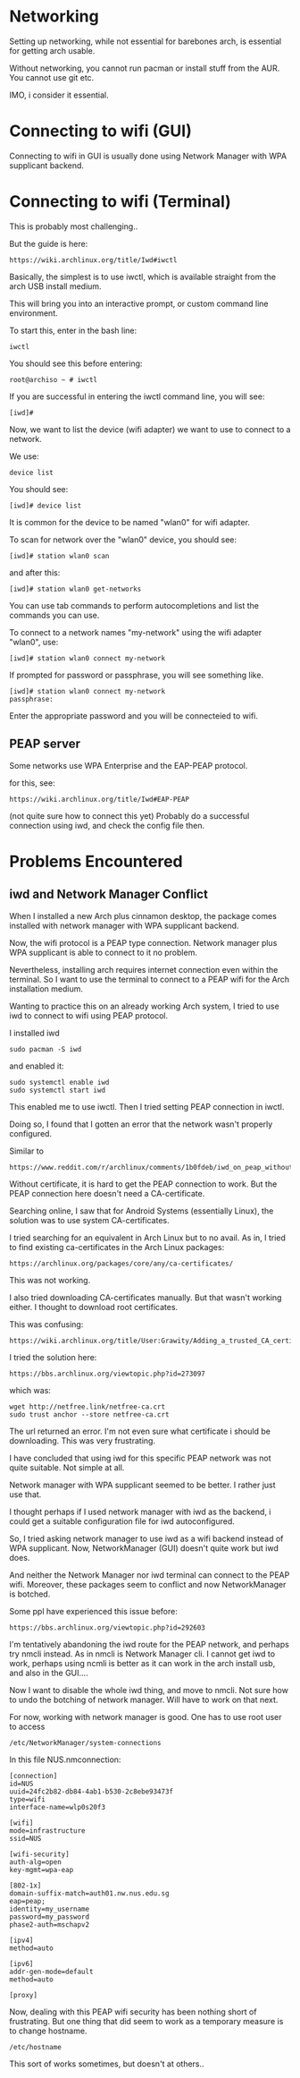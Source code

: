 # Networking

Setting up networking, while not essential for barebones arch, 
is essential for getting arch usable.

Without networking, you cannot run pacman or install stuff
from the AUR. You cannot use git etc.

IMO, i consider it essential.

# Connecting to wifi (GUI)

Connecting to wifi in GUI is usually done using Network Manager 
with WPA supplicant backend.



# Connecting to wifi (Terminal)

This is probably most challenging..

But the guide is here:

```
https://wiki.archlinux.org/title/Iwd#iwctl
```

Basically, the simplest is to use iwctl, which is available straight 
from the arch USB install medium. 

This will bring you into an interactive prompt, or custom command line 
environment.

To start this, enter in the bash line:
```
iwctl
```
You should see this before entering:
```
root@archiso ~ # iwctl
```

If you are successful in entering the iwctl command line, you will see:

```
[iwd]#
```

Now, we want to list the device (wifi adapter) we want to use to connect 
to a network.

We use:

```
device list
```
You should see:
```
[iwd]# device list
```

It is common for the device to be named "wlan0" for wifi adapter.

To scan for network over the "wlan0" device, you should see:

```
[iwd]# station wlan0 scan
```
and after this:

```
[iwd]# station wlan0 get-networks
```

You can use tab commands to perform autocompletions and list the 
commands you can use.

To connect to a network names "my-network" using the wifi adapter 
"wlan0", use:

```
[iwd]# station wlan0 connect my-network
```
If prompted for password or passphrase, you will see something like.

```
[iwd]# station wlan0 connect my-network
passphrase:
```

Enter the appropriate password and you will be connecteied to wifi.

## PEAP server 

Some networks use WPA Enterprise and the EAP-PEAP protocol.

for this, see:

```
https://wiki.archlinux.org/title/Iwd#EAP-PEAP
```

(not quite sure how to connect this yet)
Probably do a successful connection using iwd, and check the config file 
then.


# Problems Encountered

## iwd and Network Manager Conflict

When I installed a new Arch plus cinnamon desktop,
the package comes installed with network manager with WPA supplicant backend.

Now, the wifi protocol is a PEAP type connection. Network manager plus 
WPA supplicant is able to connect to it no problem. 

Nevertheless, installing arch requires internet connection even within the 
terminal. So I want to use the terminal to connect to a PEAP wifi 
for the Arch installation medium.

Wanting to practice this on an already working Arch system,
I tried to use iwd to connect to wifi using PEAP protocol.

I installed iwd

```
sudo pacman -S iwd
```

and enabled it:

```
sudo systemctl enable iwd
sudo systemctl start iwd
``` 

This enabled me to use iwctl.
Then I tried setting PEAP connection in iwctl.

Doing so, I found that I gotten an error that the network wasn't properly configured.

Similar to
```
https://www.reddit.com/r/archlinux/comments/1b0fdeb/iwd_on_peap_without_certificate/
```

Without certificate, it is hard to get the PEAP connection to work. 
But the PEAP connection here doesn't need a CA-certificate.

Searching online, I saw that for Android Systems (essentially Linux), the 
solution was to use system CA-certificates. 

I tried searching for an equivalent in Arch Linux but to no avail.
As in, I tried to find existing ca-certificates in the Arch Linux packages:

```
https://archlinux.org/packages/core/any/ca-certificates/
```

This was not working.

I also tried downloading CA-certificates manually. But that wasn't working either.
I thought to download root certificates.

This was confusing:
```
https://wiki.archlinux.org/title/User:Grawity/Adding_a_trusted_CA_certificate
```

I tried the solution here:

```
https://bbs.archlinux.org/viewtopic.php?id=273097
```

which was:
```
wget http://netfree.link/netfree-ca.crt
sudo trust anchor --store netfree-ca.crt
```

The url returned an error. I'm not even sure what certificate i should be 
downloading. This was very frustrating.

I have concluded that using iwd for this specific PEAP network 
was not quite suitable. Not simple at all.

Network manager with WPA supplicant seemed to be better.
I rather just use that.

I thought perhaps if I used network manager with iwd as the backend, i could 
get a suitable configuration file for iwd autoconfigured.

So, I tried asking network manager to use iwd as a wifi backend instead of 
WPA supplicant. Now, NetworkManager (GUI) doesn't quite work but iwd does.

And neither the Network Manager nor iwd terminal can connect to the PEAP 
wifi. Moreover, these packages seem to conflict and now NetworkManager is 
botched.

Some ppl have experienced this issue before:

```
https://bbs.archlinux.org/viewtopic.php?id=292603
```

I'm tentatively abandoning the iwd route for the PEAP network, and perhaps try 
nmcli instead. As in nmcli is Network Manager cli. I cannot get iwd to work,
perhaps using ncmli is better as it can work in the arch install usb, and also 
in the GUI....


Now I want to disable the whole iwd thing, and move to nmcli. Not sure how to undo 
the botching of network manager. Will have to work on that next.

For now, working with network manager is good. One has to use root user to 
access

```
/etc/NetworkManager/system-connections
```

In this file NUS.nmconnection:

```
[connection]
id=NUS
uuid=24fc2b82-db84-4ab1-b530-2c8ebe93473f
type=wifi
interface-name=wlp0s20f3

[wifi]
mode=infrastructure
ssid=NUS

[wifi-security]
auth-alg=open
key-mgmt=wpa-eap

[802-1x]
domain-suffix-match=auth01.nw.nus.edu.sg
eap=peap;
identity=my_username
password=my_password
phase2-auth=mschapv2

[ipv4]
method=auto

[ipv6]
addr-gen-mode=default
method=auto

[proxy]
```

Now, dealing with this PEAP wifi security has been nothing short of frustrating.
But one thing that did seem to work as a temporary measure is to change hostname.

```
/etc/hostname
```

This sort of works sometimes, but doesn't at others..
